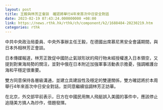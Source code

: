 ```yaml
---
layout: post
title: 王毅與林芳正會談　確認將舉行4年來首次中日安全對話
date: 2023-02-19 07:43:24.000000000 +08:00
link: https://news.rthk.hk/rthk/ch/component/k2/1688484-20230219.htm
categories: rthk
---
```


中共中央政治局委員、中央外事辦主任王毅，在德國出席慕尼黑安全會議期間，與日本外相林芳正會談。

日本傳媒報道，林芳正敦促中國防止氣球形狀的飛行物未經授權進入日本領空，又提到對東海局勢的關注，並對中俄在日本附近加強軍事活動表示擔憂，強調維護台海和平穩定很重要。

雙方同意保持各層級溝通，並建立具建設性及穩定的雙邊關係，雙方確認將於本周舉行4年來首次中日安全對話，並同意繼續協調林芳正訪華。

在北京，外交部早前表示，日方在中國民用無人飛艇誤入美國的事件中，應該停止追隨美方搞人為炒作，借題發揮。
